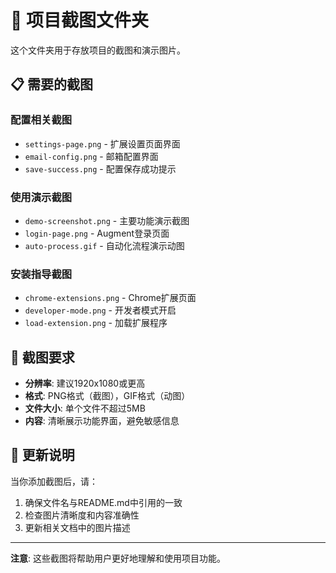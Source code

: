 # 📸 项目截图文件夹

这个文件夹用于存放项目的截图和演示图片。

## 📋 需要的截图

### 配置相关截图
- `settings-page.png` - 扩展设置页面界面
- `email-config.png` - 邮箱配置界面
- `save-success.png` - 配置保存成功提示

### 使用演示截图
- `demo-screenshot.png` - 主要功能演示截图
- `login-page.png` - Augment登录页面
- `auto-process.gif` - 自动化流程演示动图

### 安装指导截图
- `chrome-extensions.png` - Chrome扩展页面
- `developer-mode.png` - 开发者模式开启
- `load-extension.png` - 加载扩展程序

## 📝 截图要求

- **分辨率**: 建议1920x1080或更高
- **格式**: PNG格式（截图），GIF格式（动图）
- **文件大小**: 单个文件不超过5MB
- **内容**: 清晰展示功能界面，避免敏感信息

## 🔄 更新说明

当你添加截图后，请：
1. 确保文件名与README.md中引用的一致
2. 检查图片清晰度和内容准确性
3. 更新相关文档中的图片描述

---

**注意**: 这些截图将帮助用户更好地理解和使用项目功能。